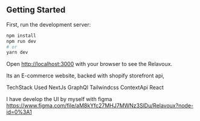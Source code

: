 

## Getting Started

First, run the development server:

```bash
npm install
npm run dev
# or
yarn dev
```

Open [http://localhost:3000](http://localhost:3000) with your browser to see the Relavoux.

Its an E-commerce website, backed with shopify storefront api,


TechStack Used
NextJs
GraphQl
Tailwindcss
ContextApi
React

I have develop the UI by myself with figma
https://www.figma.com/file/aM8kYfc27MHJ7MWNz3SlDu/Relavoux?node-id=0%3A1

